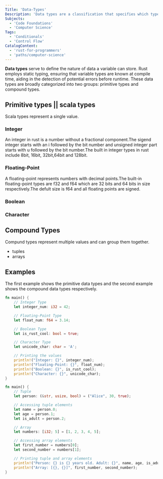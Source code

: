```yaml
---
Title: 'Data-Types'
Description: 'Data types are a classification that specifies which type of value a variable can hold and which operations can be performed on that variable.'
Subjects:
  - 'Code Foundations'
  - 'Computer Science'
Tags:
  - 'Conditionals'
  - 'Control Flow'
CatalogContent:
  - 'rust-for-programmers'
  - 'paths/computer-science'
---
```


**Data types** serve to define the nature of data a variable can store. Rust employs static typing, ensuring that variable types are known at compile time, aiding in the detection of potential errors before runtime. These data types are broadly categorized into two groups: primitive types and compound types.

## Primitive types || scala types

Scala types represent a single value.

### Integer

An integer in rust is a number without a fractional component.The sigend integer starts with an i followed by the bit number and unsigned integer part starts with u followed by the bit number.The built in integer types in rust include 8bit, 16bit, 32bit,64bit and 128bit.

### Floating-Point

A floating-point represents numbers with decimal points.The built-in floating-point types are f32 and f64 which are 32 bits and 64 bits in size respectively.The defult size is f64 and all floating points are signed.

### Boolean

### Character

## Compound Types

Compund types represent multiple values and can group them together.

- tuples
- arrays

## Examples

The first example shows the primitive data types and the second example shows the compound data types respectively.

```rust
fn main() {
    // Integer Type
    let integer_num: i32 = 42;

    // Floating-Point Type
    let float_num: f64 = 3.14;

    // Boolean Type
    let is_rust_cool: bool = true;

    // Character Type
    let unicode_char: char = 'A';

    // Printing the values
    println!("Integer: {}", integer_num);
    println!("Floating-Point: {}", float_num);
    println!("Boolean: {}", is_rust_cool);
    println!("Character: {}", unicode_char);
}

```

```rust
fn main() {
    // Tuple
    let person: (&str, usize, bool) = ("Alice", 30, true);

    // Accessing tuple elements
    let name = person.0;
    let age = person.1;
    let is_adult = person.2;

    // Array
    let numbers: [i32; 5] = [1, 2, 3, 4, 5];

    // Accessing array elements
    let first_number = numbers[0];
    let second_number = numbers[1];

    // Printing tuple and array elements
    println!("Person: {} is {} years old. Adult: {}", name, age, is_adult);
    println!("Array: [{}, {}]", first_number, second_number);
}
```
